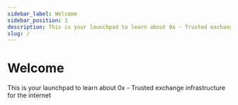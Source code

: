 ```yaml
---
sidebar_label: Welcome
sidebar_position: 1
description: This is your launchpad to learn about 0x - Trusted exchange infrastructure for the internet
slug: /
---
```



# Welcome

This is your launchpad to learn about 0x - Trusted exchange infrastructure for the internet
